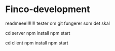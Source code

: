 # Finco-development

readmeee!!!!!!! tester om git fungerer som det skal

cd server npm install npm start

cd client npm install npm start
